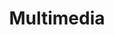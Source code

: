 ---
type: skills
title: Multimedia
skills:
- name: Graphics
  score: 2
  details: Photoshop, Illustrator
- name: Video
  score: 2
  details: After Effects, Premiere
- name: 3D
  score: 1
  details: Blender
---